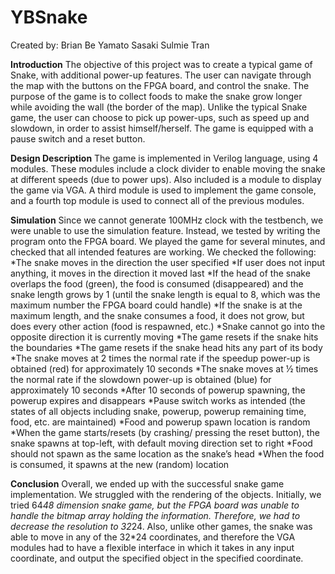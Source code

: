 # YBSnake

Created by:
	Brian Be
	Yamato Sasaki
	Sulmie Tran

__Introduction__
The objective of this project was to create a typical game of Snake, with additional power-up features. The user can navigate through the map with the buttons on the FPGA board, and control the snake. The purpose of the game is to collect foods to make the snake grow longer while avoiding the wall (the border of the map). Unlike the typical Snake game, the user can choose to pick up power-ups, such as speed up and slowdown, in order to assist himself/herself. The game is equipped with a pause switch and a reset button.
 
__Design Description__
The game is implemented in Verilog language, using 4 modules. These modules include a clock divider to enable moving the snake at different speeds (due to power ups). Also included is a module to display the game via VGA. A third module is used to implement the game console, and a fourth top module is used to connect all of the previous modules.
 
 
__Simulation__
Since we cannot generate 100MHz clock with the testbench, we were unable to use the simulation feature. Instead, we tested by writing the program onto the FPGA board. We played the game for several minutes, and checked that all intended features are working.
We checked the following:
	*The snake moves in the direction the user specified
	*If user does not input anything, it moves in the direction it moved last
	*If the head of the snake overlaps the food (green), the food is consumed (disappeared) and the snake length grows by 1 (until the snake length is equal to 8, which was the maximum number the FPGA board could handle)
	*If the snake is at the maximum length, and the snake consumes a food, it does not grow, but does every other action (food is respawned, etc.)
	*Snake cannot go into the opposite direction it is currently moving
	*The game resets if the snake hits the boundaries
	*The game resets if the snake head hits any part of its body
	*The snake moves at 2 times the normal rate if the speedup power-up is obtained (red) for approximately 10 seconds
	*The snake moves at ½ times the normal rate if the slowdown power-up is obtained (blue) for approximately 10 seconds
	*After 10 seconds of powerup spawning, the powerup expires and disappears
	*Pause switch works as intended (the states of all objects including snake, powerup, powerup remaining time, food, etc. are maintained)
	*Food and powerup spawn location is random
	*When the game starts/resets (by crashing/ pressing the reset button), the snake spawns at top-left, with default moving direction set to right
	*Food should not spawn as the same location as the snake’s head
	*When the food is consumed, it spawns at the new (random) location
 
 
__Conclusion__
Overall, we ended up with the successful snake game implementation. We struggled with the rendering of the objects. Initially, we tried 64*48 dimension snake game, but the FPGA board was unable to handle the bitmap array holding the information. Therefore, we had to decrease the resolution to 32*24. Also, unlike other games, the snake was able to move in any of the 32*24 coordinates, and therefore the VGA modules had to have a flexible interface in which it takes in any input coordinate, and output the specified object in the specified coordinate. 
